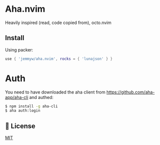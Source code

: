 # Aha.nvim

Heavily inspired (read, code copied from), octo.nvim

## Install

Using packer:

```lua
use { 'jemmyw/aha.nvim', rocks = { 'lunajson' } }
```

# Auth

You need to have downloaded the aha client from https://github.com/aha-app/aha-cli and authed:

```sh
$ npm install -g aha-cli
$ aha auth:login
```

## 📜 License

[MIT](https://choosealicense.com/licenses/mit/)
